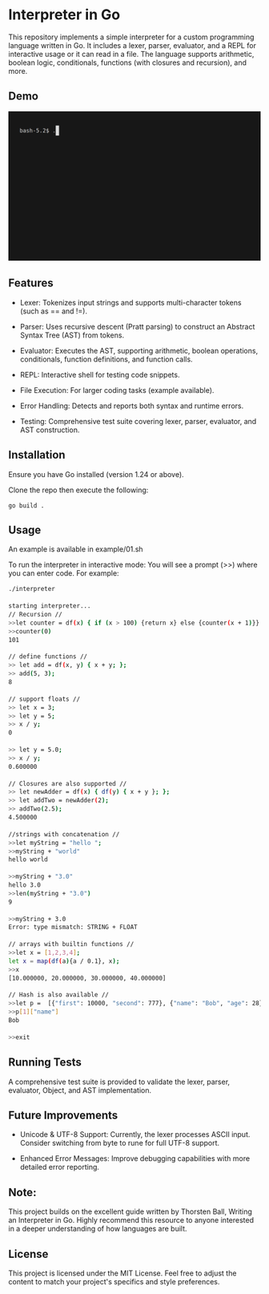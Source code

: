# Interpreter in Go

This repository implements a simple interpreter for a custom programming language written in Go. It includes a lexer, parser, evaluator, and a REPL for interactive usage or it can read in a file. The language supports arithmetic, boolean logic, conditionals, functions (with closures and recursion), and more.

## Demo
<img alt="Demo" src="https://github.com/JWSch4fer/interpreter/blob/main/examples/demo.gif" width="700" />

## Features
- Lexer: Tokenizes input strings and supports multi-character tokens (such as == and !=).

- Parser: Uses recursive descent (Pratt parsing) to construct an Abstract Syntax Tree (AST) from tokens.

- Evaluator: Executes the AST, supporting arithmetic, boolean operations, conditionals, function definitions, and function calls.

- REPL: Interactive shell for testing code snippets.

- File Execution: For larger coding tasks (example available).

- Error Handling: Detects and reports both syntax and runtime errors.

- Testing: Comprehensive test suite covering lexer, parser, evaluator, and AST construction.

## Installation
Ensure you have Go installed (version 1.24 or above).


Clone the repo then execute the following:
```
go build .
```

## Usage
An example is available in example/01.sh


To run the interpreter in interactive mode:
You will see a prompt (>>) where you can enter code. For example:

```sh
./interpreter

starting interpreter...
// Recursion //
>>let counter = df(x) { if (x > 100) {return x} else {counter(x + 1)}}
>>counter(0)
101

// define functions //
>> let add = df(x, y) { x + y; };
>> add(5, 3);
8

// support floats //
>> let x = 3;
>> let y = 5;
>> x / y;
0

>> let y = 5.0;
>> x / y;
0.600000

// Closures are also supported //
>> let newAdder = df(x) { df(y) { x + y }; };
>> let addTwo = newAdder(2);
>> addTwo(2.5);
4.500000

//strings with concatenation //
>>let myString = "hello ";
>>myString + "world"
hello world

>>myString + "3.0"
hello 3.0
>>len(myString + "3.0")
9

>>myString + 3.0
Error: type mismatch: STRING + FLOAT

// arrays with builtin functions //
>>let x = [1,2,3,4];
let x = map(df(a){a / 0.1}, x);
>>x
[10.000000, 20.000000, 30.000000, 40.000000]

// Hash is also available //
>>let p =  [{"first": 10000, "second": 777}, {"name": "Bob", "age": 28}];
>>p[1]["name"]
Bob

>>exit
```

## Running Tests
A comprehensive test suite is provided to validate the lexer, parser, evaluator, Object, and AST implementation.

## Future Improvements
- Unicode & UTF-8 Support: Currently, the lexer processes ASCII input. Consider switching from byte to rune for full UTF-8 support.

- Enhanced Error Messages: Improve debugging capabilities with more detailed error reporting.

## Note:
This project builds on the excellent guide written by Thorsten Ball, Writing an Interpreter in Go. Highly recommend this resource to anyone interested in a deeper understanding of how languages are built.

## License
This project is licensed under the MIT License.
Feel free to adjust the content to match your project's specifics and style preferences.
